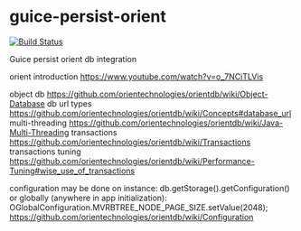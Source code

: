 guice-persist-orient
====================
[![Build Status](https://travis-ci.org/xvik/guice-persist-orient.svg?branch=master)](https://travis-ci.org/xvik/guice-persist-orient)

Guice persist orient db integration

orient introduction https://www.youtube.com/watch?v=o_7NCiTLVis

object db https://github.com/orientechnologies/orientdb/wiki/Object-Database
db url types https://github.com/orientechnologies/orientdb/wiki/Concepts#database_url
multi-threading https://github.com/orientechnologies/orientdb/wiki/Java-Multi-Threading
transactions https://github.com/orientechnologies/orientdb/wiki/Transactions
transactions tuning https://github.com/orientechnologies/orientdb/wiki/Performance-Tuning#wise_use_of_transactions

configuration may be done on instance: db.getStorage().getConfiguration() 
or globally (anywhere in app initialization): OGlobalConfiguration.MVRBTREE_NODE_PAGE_SIZE.setValue(2048);
https://github.com/orientechnologies/orientdb/wiki/Configuration
